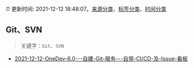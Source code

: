 :alarm_clock: 更新时间: 2021-12-12 18:48:07。[来源分类](../README.md)、[标签分类](../TAGS.md)、[时间分类](../TIMELINE.md)

## Git、SVN


> 关键字：`Git`、`SVN`



- [2021-12-12-OneDev-6.0---自建-Git-服务---自带-CI/CD-及-Issue-看板](https://www.v2ex.com/t/821699) 